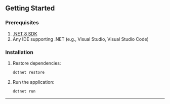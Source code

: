 

## **Getting Started**

### **Prerequisites**
1. [.NET 8 SDK](https://dotnet.microsoft.com/download/dotnet)
2. Any IDE supporting .NET (e.g., Visual Studio, Visual Studio Code)

### **Installation**

1. Restore dependencies:
   ```bash
   dotnet restore
   ```

2. Run the application:
   ```bash
   dotnet run
   ```

---

